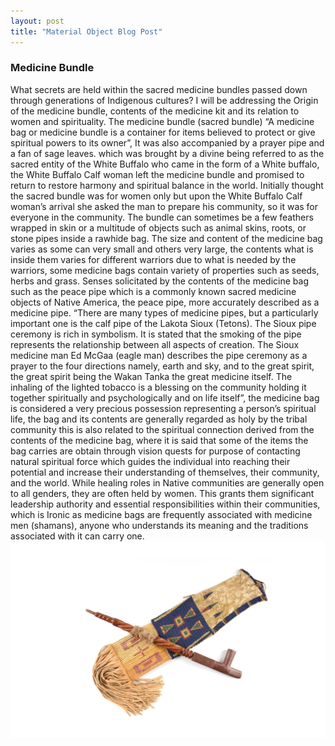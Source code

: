 ```yaml
---
layout: post
title: "Material Object Blog Post"
---
```



### Medicine Bundle
What secrets are held within the sacred medicine bundles passed down through generations of Indigenous cultures? I will be addressing the Origin of the medicine bundle, contents of the medicine kit and its relation to women and spirituality.
 The medicine bundle (sacred bundle) “A medicine bag or medicine bundle is a container for items believed to protect or give spiritual powers to its owner”, It was also accompanied by a prayer pipe and a fan of sage leaves. which was brought by a divine being referred to as the sacred entity of the White Buffalo who came in the form of a White buffalo, the White Buffalo Calf woman left the medicine bundle and promised to return to restore harmony and spiritual balance in the world. Initially thought the sacred bundle was for women only but upon the White Buffalo Calf woman’s arrival she asked the man to prepare his community, so it was for everyone in the community. The bundle can sometimes be a few feathers wrapped in skin or a multitude of objects such as animal skins, roots, or stone pipes inside a rawhide bag.
  The size and content of the medicine bag varies as some can very small and others very large, the contents what is inside them varies for different warriors due to what is needed by the warriors, some medicine bags contain variety of properties such as seeds, herbs and grass. Senses solicitated by the contents of the medicine bag such as the peace pipe which is a commonly known sacred medicine objects of Native America, the peace pipe, more accurately described as a medicine pipe. “There are many types of medicine pipes, but a particularly important one is the calf pipe of the Lakota Sioux (Tetons). The Sioux pipe ceremony is rich in symbolism. It is stated that the smoking of the pipe represents the relationship between all aspects of creation. The Sioux medicine man Ed McGaa (eagle man) describes the pipe ceremony as a prayer to the four directions namely, earth and sky, and to the great spirit, the great spirit being the Wakan Tanka the great medicine itself. The inhaling of the lighted tobacco is a blessing on the community holding it together spiritually and psychologically and on life itself”, the medicine bag is considered a very precious possession representing a person’s spiritual life, the bag and its contents are generally regarded as holy by the tribal community this is also related to the spiritual connection derived from the contents of the medicine bag, where it is said that some of the items the bag carries are obtain through vision quests for purpose of contacting natural spiritual force which  guides the individual into reaching their potential and increase their understanding of themselves, their community, and the world. While healing roles in Native communities are generally open to all genders, they are often held by women. This grants them significant leadership authority and essential responsibilities within their communities, which is Ironic as medicine bags are frequently associated with medicine men (shamans), anyone who understands its meaning and the traditions associated with it can carry one.
![image](https://raw.githubusercontent.com/Dyaguero/Blog-Assignment/refs/heads/master/assets/Screenshot%202024-10-24%20at%2012.16.21%20AM.png)
